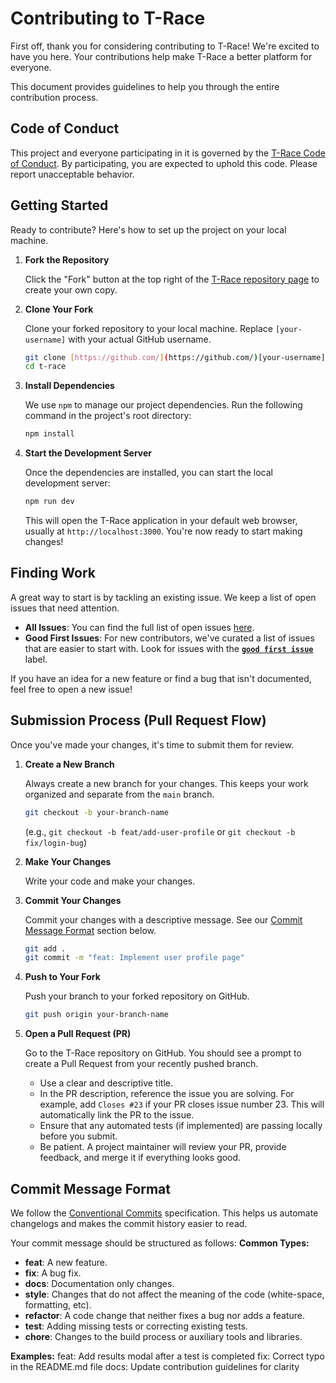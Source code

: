 # Contributing to T-Race

First off, thank you for considering contributing to T-Race! We're excited to have you here. Your contributions help make T-Race a better platform for everyone.

This document provides guidelines to help you through the entire contribution process.

## Code of Conduct

This project and everyone participating in it is governed by the [T-Race Code of Conduct](./CODE_OF_CONDUCT.md). By participating, you are expected to uphold this code. Please report unacceptable behavior.

## Getting Started

Ready to contribute? Here's how to set up the project on your local machine.

1.  **Fork the Repository**

    Click the "Fork" button at the top right of the [T-Race repository page](https://github.com/your-org/t-race) to create your own copy.

2.  **Clone Your Fork**

    Clone your forked repository to your local machine. Replace `[your-username]` with your actual GitHub username.

    ```bash
    git clone [https://github.com/](https://github.com/)[your-username]/t-race.git
    cd t-race
    ```

3.  **Install Dependencies**

    We use `npm` to manage our project dependencies. Run the following command in the project's root directory:

    ```bash
    npm install
    ```

4.  **Start the Development Server**

    Once the dependencies are installed, you can start the local development server:

    ```bash
    npm run dev
    ```

    This will open the T-Race application in your default web browser, usually at `http://localhost:3000`. You're now ready to start making changes!

## Finding Work

A great way to start is by tackling an existing issue. We keep a list of open issues that need attention.

- **All Issues**: You can find the full list of open issues [here](https://github.com/your-org/t-race/issues).
- **Good First Issues**: For new contributors, we've curated a list of issues that are easier to start with. Look for issues with the [**`good first issue`**](https://github.com/your-org/t-race/issues?q=is%3Aissue+is%3Aopen+label%3A%22good+first+issue%22) label.

If you have an idea for a new feature or find a bug that isn't documented, feel free to open a new issue!

## Submission Process (Pull Request Flow)

Once you've made your changes, it's time to submit them for review.

1.  **Create a New Branch**

    Always create a new branch for your changes. This keeps your work organized and separate from the `main` branch.

    ```bash
    git checkout -b your-branch-name
    ```

    (e.g., `git checkout -b feat/add-user-profile` or `git checkout -b fix/login-bug`)

2.  **Make Your Changes**

    Write your code and make your changes.

3.  **Commit Your Changes**

    Commit your changes with a descriptive message. See our [Commit Message Format](#commit-message-format) section below.

    ```bash
    git add .
    git commit -m "feat: Implement user profile page"
    ```

4.  **Push to Your Fork**

    Push your branch to your forked repository on GitHub.

    ```bash
    git push origin your-branch-name
    ```

5.  **Open a Pull Request (PR)**

    Go to the T-Race repository on GitHub. You should see a prompt to create a Pull Request from your recently pushed branch.
    - Use a clear and descriptive title.
    - In the PR description, reference the issue you are solving. For example, add `Closes #23` if your PR closes issue number 23. This will automatically link the PR to the issue.
    - Ensure that any automated tests (if implemented) are passing locally before you submit.
    - Be patient. A project maintainer will review your PR, provide feedback, and merge it if everything looks good.

## Commit Message Format

We follow the [Conventional Commits](https://www.conventionalcommits.org/en/v1.0.0/) specification. This helps us automate changelogs and makes the commit history easier to read.

Your commit message should be structured as follows:
**Common Types:**

- **feat**: A new feature.
- **fix**: A bug fix.
- **docs**: Documentation only changes.
- **style**: Changes that do not affect the meaning of the code (white-space, formatting, etc).
- **refactor**: A code change that neither fixes a bug nor adds a feature.
- **test**: Adding missing tests or correcting existing tests.
- **chore**: Changes to the build process or auxiliary tools and libraries.

**Examples:**
feat: Add results modal after a test is completed
fix: Correct typo in the README.md file
docs: Update contribution guidelines for clarity
